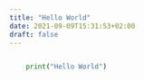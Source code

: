 ```yaml
---
title: "Hello World"
date: 2021-09-09T15:31:53+02:00
draft: false
---
```



````python

    print("Hello World")
````
